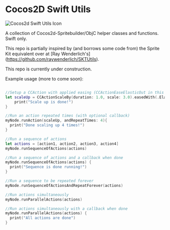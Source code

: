 # Cocos2D Swift Utils #

![Cocos2d Swift Utils Icon](http://pontusarmini.com/content/images/2015/06/icon2.png)

A collection of Cocos2d-Spritebuilder/ObjC helper classes and functions. Swift only.

This repo is partially inspired by (and borrows some code from) the Sprite Kit equivalent over at [Ray Wenderlich's] (https://github.com/raywenderlich/SKTUtils).

This repo is currently under construction.

Example usage (more to come soon):

```swift

//Setup a CCAction with applied easing (CCActionEaseElasticOut in this case) and a callback
let scaleUp = CCActionScaleBy(duration: 1.0, scale: 3.0).easedWith(.ElasticOut).thenRun {
    print("Scale up is done!")
}

//Run an action repeated times (with optional callback)
myNode.runAction(scaleUp, andRepeatTimes: 4){ 
  print("Done scaling up 4 times!")
}

//Run a sequence of actions 
let actions = [action1, action2, action3, action4]
myNode.runSequenceOfActions(actions)

//Run a sequence of actions and a callback when done
myNode.runSequenceOfActions(actions) {
  print("Sequence is done running!")
}

//Run a sequence to be repeated forever
myNode.runSequenceOfActionsAndRepeatForever(actions)

//Run actions simultaneously
myNode.runParallelActions(actions)

//Run actions simultaneously with a callback when done
myNode.runParallelActions(actions) {
  print("All actions are done")
}

```

